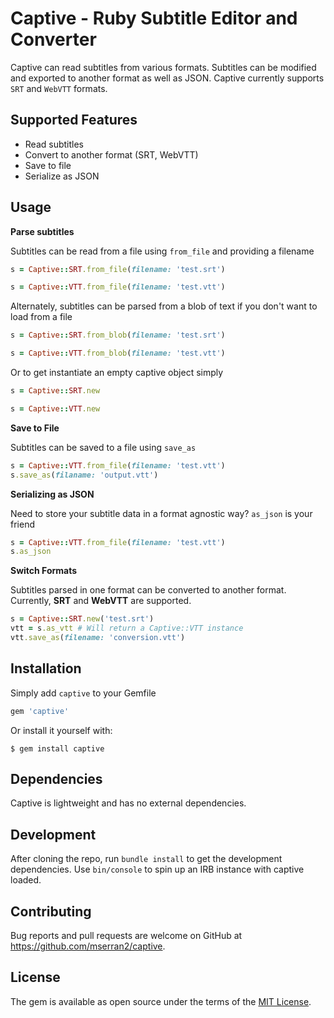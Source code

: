 # Captive - Ruby Subtitle Editor and Converter

Captive can read subtitles from various formats. Subtitles can be modified and exported to another format as well as JSON. Captive currently supports `SRT` and `WebVTT` formats.

## Supported Features

- Read subtitles
- Convert to another format (SRT, WebVTT)
- Save to file
- Serialize as JSON


## Usage

**Parse subtitles**

Subtitles can be read from a file using `from_file` and providing a filename

```ruby
s = Captive::SRT.from_file(filename: 'test.srt')

s = Captive::VTT.from_file(filename: 'test.vtt')
```

Alternately, subtitles can be parsed from a blob of text if you don't want to load from a file
```ruby
s = Captive::SRT.from_blob(filename: 'test.srt')

s = Captive::VTT.from_blob(filename: 'test.vtt')
```

Or to get instantiate an empty captive object simply
```ruby
s = Captive::SRT.new

s = Captive::VTT.new
```

**Save to File**

Subtitles can be saved to a file using `save_as`
```ruby
s = Captive::VTT.from_file(filename: 'test.vtt')
s.save_as(filaname: 'output.vtt')
```

**Serializing as JSON**

Need to store your subtitle data in a format agnostic way? `as_json` is your friend
```ruby
s = Captive::VTT.from_file(filename: 'test.vtt')
s.as_json
```

**Switch Formats**

Subtitles parsed in one format can be converted to another format. Currently, **SRT** and **WebVTT** are supported.

```ruby
s = Captive::SRT.new('test.srt')
vtt = s.as_vtt # Will return a Captive::VTT instance
vtt.save_as(filename: 'conversion.vtt')
```


## Installation

Simply add `captive` to your Gemfile

```ruby
gem 'captive'
```

Or install it yourself with:

    $ gem install captive

## Dependencies

Captive is lightweight and has no external dependencies.

## Development

After cloning the repo, run `bundle install` to get the development dependencies. Use `bin/console` to spin up an IRB instance with captive loaded.

## Contributing

Bug reports and pull requests are welcome on GitHub at https://github.com/mserran2/captive.


## License

The gem is available as open source under the terms of the [MIT License](http://opensource.org/licenses/MIT).

